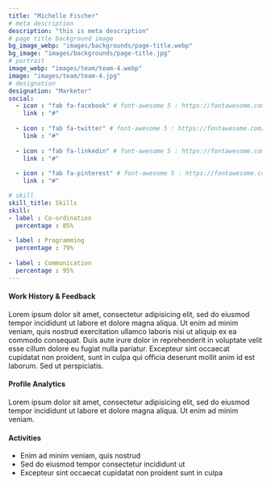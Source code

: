 ```yaml
---
title: "Michelle Fischer"
# meta description
description: "this is meta description"
# page title background image
bg_image_webp: "images/backgrounds/page-title.webp"
bg_image: "images/backgrounds/page-title.jpg"
# portrait
image_webp: "images/team/team-4.webp"
image: "images/team/team-4.jpg"
# designation
designation: "Marketer"
social:
  - icon : "fab fa-facebook" # font-awesome 5 : https://fontawesome.com/icons/
    link : "#"
    
  - icon : "fab fa-twitter" # font-awesome 5 : https://fontawesome.com/icons/
    link : "#"
    
  - icon : "fab fa-linkedin" # font-awesome 5 : https://fontawesome.com/icons/
    link : "#"
    
  - icon : "fab fa-pinterest" # font-awesome 5 : https://fontawesome.com/icons/
    link : "#"

# skill
skill_title: Skills
skill:
- label : Co-ordination
  percentage : 85%
  
- label : Programming
  percentage : 79%
  
- label : Communication
  percentage : 95%
---
```


#### Work History & Feedback
Lorem ipsum dolor sit amet, consectetur adipisicing elit, sed do eiusmod tempor incididunt ut labore et dolore magna aliqua. Ut enim ad minim veniam, quis nostrud exercitation ullamco laboris nisi ut aliquip ex ea commodo consequat. Duis aute irure dolor in reprehenderit in voluptate velit esse cillum dolore eu fugiat nulla pariatur. Excepteur sint occaecat cupidatat non proident, sunt in culpa qui officia deserunt mollit anim id est laborum. Sed ut perspiciatis.

#### Profile Analytics
Lorem ipsum dolor sit amet, consectetur adipisicing elit, sed do eiusmod tempor incididunt ut labore et dolore magna aliqua. Ut enim ad minim veniam.

#### Activities
* Enim ad minim veniam, quis nostrud
* Sed do eiusmod tempor consectetur incididunt ut
* Excepteur sint occaecat cupidatat non proident sunt in culpa